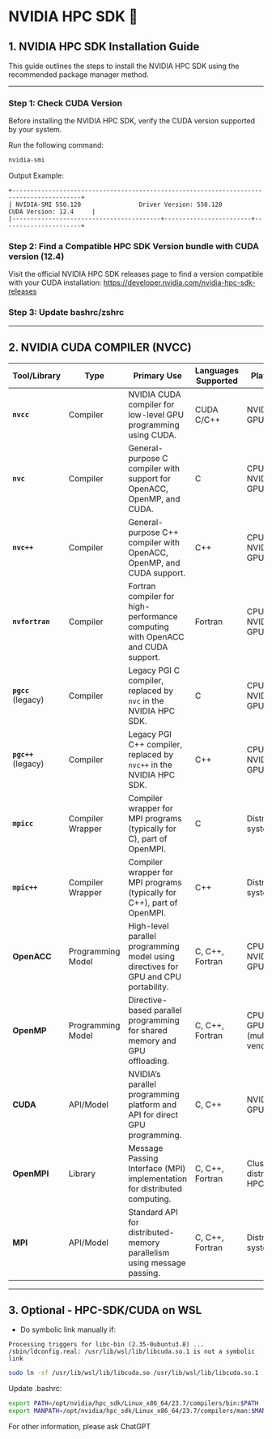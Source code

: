 # NVIDIA HPC SDK  🚀

## 1. NVIDIA HPC SDK Installation Guide

This guide outlines the steps to install the NVIDIA HPC SDK using the recommended package manager method.

---

### **Step 1: Check CUDA Version**
Before installing the NVIDIA HPC SDK, verify the CUDA version supported by your system.

Run the following command:
```bash
nvidia-smi
```
Output Example:


```
+-----------------------------------------------------------------------------------------+
| NVIDIA-SMI 550.120                Driver Version: 550.120        CUDA Version: 12.4     |
|-----------------------------------------+------------------------+----------------------+
```

### Step 2: Find a Compatible HPC SDK Version bundle with CUDA version (12.4)
Visit the official NVIDIA HPC SDK releases page to find a version compatible with your CUDA installation: https://developer.nvidia.com/nvidia-hpc-sdk-releases

### Step 3: Update bashrc/zshrc

---

## 2. NVIDIA CUDA COMPILER (NVCC)

| **Tool/Library**    | **Type**         | **Primary Use**                                                                 | **Languages Supported**  | **Platform**                 |
|----------------------|------------------|---------------------------------------------------------------------------------|--------------------------|-----------------------------|
| **`nvcc`**          | Compiler         | NVIDIA CUDA compiler for low-level GPU programming using CUDA.                  | CUDA C/C++               | NVIDIA GPUs                |
| **`nvc`**           | Compiler         | General-purpose C compiler with support for OpenACC, OpenMP, and CUDA.          | C                        | CPUs, NVIDIA GPUs          |
| **`nvc++`**         | Compiler         | General-purpose C++ compiler with OpenACC, OpenMP, and CUDA support.            | C++                      | CPUs, NVIDIA GPUs          |
| **`nvfortran`**     | Compiler         | Fortran compiler for high-performance computing with OpenACC and CUDA support.   | Fortran                  | CPUs, NVIDIA GPUs          |
| **`pgcc`** (legacy) | Compiler         | Legacy PGI C compiler, replaced by `nvc` in the NVIDIA HPC SDK.                  | C                        | CPUs, NVIDIA GPUs          |
| **`pgc++`** (legacy)| Compiler         | Legacy PGI C++ compiler, replaced by `nvc++` in the NVIDIA HPC SDK.              | C++                      | CPUs, NVIDIA GPUs          |
| **`mpicc`**         | Compiler Wrapper | Compiler wrapper for MPI programs (typically for C), part of OpenMPI.            | C                        | Distributed systems        |
| **`mpic++`**        | Compiler Wrapper | Compiler wrapper for MPI programs (typically for C++), part of OpenMPI.          | C++                      | Distributed systems        |
| **OpenACC**         | Programming Model| High-level parallel programming model using directives for GPU and CPU portability.| C, C++, Fortran          | CPUs, NVIDIA GPUs          |
| **OpenMP**          | Programming Model| Directive-based parallel programming for shared memory and GPU offloading.       | C, C++, Fortran          | CPUs, GPUs (multi-vendor)  |
| **CUDA**            | API/Model        | NVIDIA’s parallel programming platform and API for direct GPU programming.       | C, C++                   | NVIDIA GPUs                |
| **OpenMPI**         | Library          | Message Passing Interface (MPI) implementation for distributed computing.        | C, C++, Fortran          | Clusters, distributed HPC  |
| **MPI**             | API/Model        | Standard API for distributed-memory parallelism using message passing.           | C, C++, Fortran          | Distributed systems        |

---

## 3. Optional - HPC-SDK/CUDA on WSL
- Do symbolic link manually if:
```
Processing triggers for libc-bin (2.35-0ubuntu3.8) ...
/sbin/ldconfig.real: /usr/lib/wsl/lib/libcuda.so.1 is not a symbolic link
```
```bash
sudo ln -sf /usr/lib/wsl/lib/libcuda.so /usr/lib/wsl/lib/libcuda.so.1
```
Update .bashrc:
```bash
export PATH=/opt/nvidia/hpc_sdk/Linux_x86_64/23.7/compilers/bin:$PATH
export MANPATH=/opt/nvidia/hpc_sdk/Linux_x86_64/23.7/compilers/man:$MANPATH
```

For other information, please ask ChatGPT
